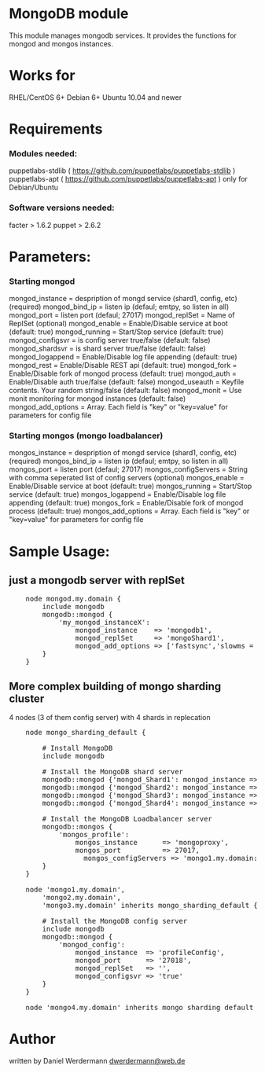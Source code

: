 # MongoDB module

This module manages mongodb services. It provides the functions for mongod and mongos instances.

# Works for

RHEL/CentOS 6+
Debian 6+
Ubuntu 10.04 and newer

# Requirements

### Modules needed:

puppetlabs-stdlib ( https://github.com/puppetlabs/puppetlabs-stdlib )
puppetlabs-apt ( https://github.com/puppetlabs/puppetlabs-apt ) only for Debian/Ubuntu

### Software versions needed:
facter > 1.6.2
puppet > 2.6.2

# Parameters:
### Starting mongod

   mongod_instance = despription of mongd service (shard1, config, etc)  (required)
   mongod_bind_ip = listen ip (defaul; emtpy, so listen in all)
   mongod_port = listen port (defaul; 27017)
   mongod_replSet = Name of ReplSet (optional)
   mongod_enable = Enable/Disable service at boot (default: true)
   mongod_running = Start/Stop service (default: true)
   mongod_configsvr = is config server true/false (default: false)
   mongod_shardsvr = is shard server true/false (default: false)
   mongod_logappend = Enable/Disable log file appending (default: true)
   mongod_rest = Enable/Disable REST api (default: true)
   mongod_fork = Enable/Disable fork of mongod process (default: true)
   mongod_auth = Enable/Disable auth true/false (default: false)
   mongod_useauth = Keyfile contents. Your random string/false (default: false)
   mongod_monit = Use monit monitoring for mongod instances (default: false)
   mongod_add_options = Array. Each field is "key" or "key=value" for parameters for config file

### Starting mongos (mongo loadbalancer)

   mongos_instance = despription of mongd service (shard1, config, etc)  (required)
   mongos_bind_ip = listen ip (defaul; emtpy, so listen in all)
   mongos_port = listen port (defaul; 27017)
   mongos_configServers = String with comma seperated list of config servers (optional)
   mongos_enable = Enable/Disable service at boot (default: true)
   mongos_running = Start/Stop service (default: true)
   mongos_logappend = Enable/Disable log file appending (default: true)
   mongos_fork = Enable/Disable fork of mongod process (default: true)
   mongos_add_options = Array. Each field is "key" or "key=value" for parameters for config file

# Sample Usage:

## just a mongodb server with replSet
<pre>
	node mongod.my.domain {
		include mongodb
		mongodb::mongod {
			'my_mongod_instanceX':
				mongod_instance    => 'mongodb1',
				mongod_replSet     => 'mongoShard1',
				mongod_add_options => ['fastsync','slowms = 50']
		}
	}
</pre>

## More complex building of mongo sharding cluster ###
4 nodes (3 of them config server) with 4 shards in replecation

<pre>
	node mongo_sharding_default {

    	# Install MongoDB
    	include mongodb

    	# Install the MongoDB shard server
    	mongodb::mongod {'mongod_Shard1': mongod_instance => "Shard1", mongod_port => '27019', mongod_replSet => "Shard1", mongod_shardsvr => 'true' }
    	mongodb::mongod {'mongod_Shard2': mongod_instance => "Shard2", mongod_port => '27020', mongod_replSet => "Shard2", mongod_shardsvr => 'true' }
    	mongodb::mongod {'mongod_Shard3': mongod_instance => "Shard3", mongod_port => '27021', mongod_replSet => "Shard3", mongod_shardsvr => 'true' }
    	mongodb::mongod {'mongod_Shard4': mongod_instance => "Shard4", mongod_port => '27022', mongod_replSet => "Shard4", mongod_shardsvr => 'true' }

    	# Install the MongoDB Loadbalancer server
    	mongodb::mongos {
    		'mongos_profile':
    			mongos_instance      => 'mongoproxy',
    			mongos_port          => 27017,
				  mongos_configServers => 'mongo1.my.domain:27018,mongo2.my.domain:27018,mongo3.my.domain:27018'
    	}
	}

	node 'mongo1.my.domain',
		'mongo2.my.domain',
		'mongo3.my.domain' inherits mongo_sharding_default {

		# Install the MongoDB config server
		include mongodb
		mongodb::mongod {
			'mongod_config':
				mongod_instance  => 'profileConfig',
				mongod_port      => '27018',
				mongod_replSet   => '',
				mongod_configsvr => 'true'
		}
	}

	node 'mongo4.my.domain' inherits mongo_sharding_default { }
</pre>


# Author

written by Daniel Werdermann <dwerdermann@web.de>

